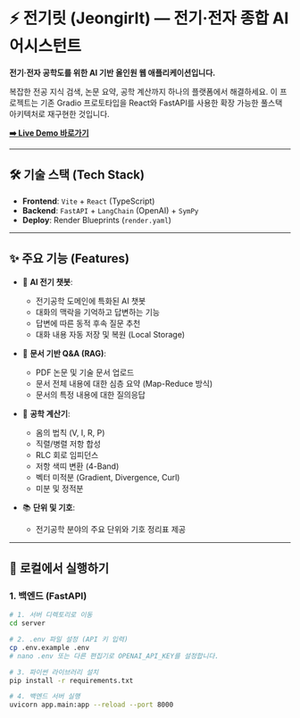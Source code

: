 # ⚡ 전기릿 (JeongirIt) — 전기·전자 종합 AI 어시스턴트

**전기·전자 공학도를 위한 AI 기반 올인원 웹 애플리케이션입니다.**

복잡한 전공 지식 검색, 논문 요약, 공학 계산까지 하나의 플랫폼에서 해결하세요. 이 프로젝트는 기존 Gradio 프로토타입을 React와 FastAPI를 사용한 확장 가능한 풀스택 아키텍처로 재구현한 것입니다.

**[➡️ Live Demo 바로가기](https://jeongirit-frontend.onrender.com/)**

---

## 🛠️ 기술 스택 (Tech Stack)

-   **Frontend**: `Vite` + `React` (TypeScript)
-   **Backend**: `FastAPI` + `LangChain` (OpenAI) + `SymPy`
-   **Deploy**: Render Blueprints (`render.yaml`)

---

## ✨ 주요 기능 (Features)

-   💬 **AI 전기 챗봇**:
    -   전기공학 도메인에 특화된 AI 챗봇
    -   대화의 맥락을 기억하고 답변하는 기능
    -   답변에 따른 동적 후속 질문 추천
    -   대화 내용 자동 저장 및 복원 (Local Storage)

-   📄 **문서 기반 Q&A (RAG)**:
    -   PDF 논문 및 기술 문서 업로드
    -   문서 전체 내용에 대한 심층 요약 (Map-Reduce 방식)
    -   문서의 특정 내용에 대한 질의응답

-   🧮 **공학 계산기**:
    -   옴의 법칙 (V, I, R, P)
    -   직렬/병렬 저항 합성
    -   RLC 회로 임피던스
    -   저항 색띠 변환 (4-Band)
    -   벡터 미적분 (Gradient, Divergence, Curl)
    -   미분 및 정적분

-   📚 **단위 및 기호**:
    -   전기공학 분야의 주요 단위와 기호 정리표 제공

---

## 🚀 로컬에서 실행하기

### 1. 백엔드 (FastAPI)

```bash
# 1. 서버 디렉토리로 이동
cd server

# 2. .env 파일 설정 (API 키 입력)
cp .env.example .env
# nano .env 또는 다른 편집기로 OPENAI_API_KEY를 설정합니다.

# 3. 파이썬 라이브러리 설치
pip install -r requirements.txt

# 4. 백엔드 서버 실행
uvicorn app.main:app --reload --port 8000
